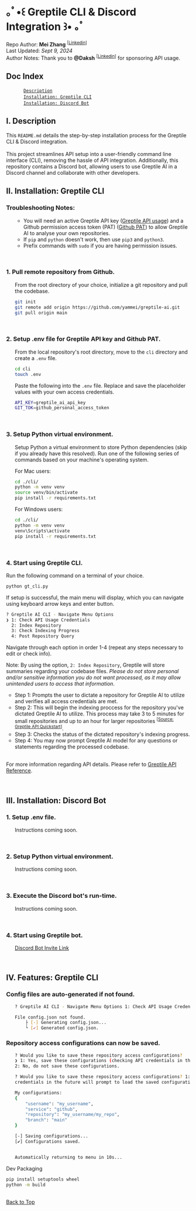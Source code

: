 # ｡ﾟ•꒰ Greptile CLI & Discord Integration ꒱•  ｡ﾟ
<div id="top"/>
Repo Author: <b>Mei Zhang</b> <sup>[<a href="https://www.linkedin.com/in/mei-zh">Linkedin</a>]</sup><br>
Last Updated: <i>Sept 9, 2024</i><br>
Author Notes: Thank you to <b>@Daksh</b> <sup>[<a href="https://www.linkedin.com/in/dakshg/">Linkedin</a>]</sup> for sponsoring API usage.

<h2>Doc Index</h2>


<ul><ul style="list-style-type: none;">
  <li><code><a href="#i">Description</a></code></li>
  <li><code><a href="#ii">Installation: Greptile CLI</a></code></li>
  <li><code><a href="#iii">Installation: Discord Bot</a></code></li>
</ul></ul>

<h2 id="i">I. Description </h2>
This <code>README.md</code> details the step-by-step installation process for the Greptile CLI & Discord integration.<br><br>
This project streamlines API setup into a user-friendly command line interface (CLI), removing the hassle of API integration. Additionally, this repository contains a Discord bot, allowing users to use Greptile AI in a Discord channel and collaborate with other developers.

<h2 id="ii">II. Installation: Greptile CLI</h2>

<h3>Troubleshooting Notes:</h3>
<ul style="list-style-type: none;"><ul>
  <li>You will need an active Greptile API key (<a href="https://www.greptile.com/pricing">Greptile API usage</a>) and a Github permission access token (PAT) (<a href="https://github.com/settings/tokens">Github PAT</a>) to allow Greptile AI to analyse your own repositories.</li>
  <li>If <code>pip</code> and <code>python</code> doesn't work, then use <code>pip3</code> and <code>python3</code>.</li>
  <li>Prefix commands with <code>sudo</code> if you are having permission issues.</li>
</ul></ul>

<br><h3>1. Pull remote repository from Github.</h3>

<ul style="list-style-type: none;">

From the root directory of your choice, initialize a git repository and pull the codebase.

```bash
git init
git remote add origin https://github.com/yammei/greptile-ai.git
git pull origin main
```

</ul>

<br><h3>2. Setup .env file for Greptile API key and Github PAT.</h3>

<ul style="list-style-type: none;">

From the local repository's root directory, move to the <code>cli</code> directory and create a <code>.env</code> file.

```bash
cd cli
touch .env
```

Paste the following into the <code>.env</code> file. Replace and save the placeholder values with your own access credentials.

```bash
API_KEY=greptile_ai_api_key
GIT_TOK=github_personal_access_token
```

</ul>

<br><h3>3. Setup Python virtual environment.</h3>

<ul style="list-style-type: none;">

Setup Python a virtual environment to store Python dependencies (skip if you already have this resolved). Run one of the following series of commands based on your machine's operating system.<br>

For Mac users:
```bash
cd ./cli/
python -m venv venv
source venv/bin/activate
pip install -r requirements.txt
```

For Windows users:
```bash
cd ./cli/
python -m venv venv
venv\Scripts\activate
pip install -r requirements.txt
```

</ul>

<br><h3>4. Start using Greptile CLI.</h3>

<ul style="list-style-type: none; padding-left: 0;">

Run the following command on a terminal of your choice.

```bash
python gt_cli.py
```

If setup is successful, the main menu will display, which you can navigate using keyboard arrow keys and enter button.

```bash
? Greptile AI CLI - Navigate Menu Options
❯ 1: Check API Usage Credentials
  2: Index Repository
  3: Check Indexing Progress
  4: Post Repository Query
```

Navigate through each option in order 1-4 (repeat any steps necessary to edit or check info).<br>

Note: By using the option, <code>2: Index Repository</code>, Greptile will store summaries regarding your codebase files. <i>Please do not store personal and/or sensitive information you do not want processed, as it may allow unintended users to access that information</i>.
  <ul>
    <li>Step 1: Prompts the user to dictate a repository for Greptile AI to utilize and verifies all access credentials are met.</li>
    <li>Step 2: This will begin the indexing proccess for the repository you've dictated Greptile AI to utilize. This process may take 3 to 5 minutes for small repositories and up to an hour for larger repositories <sup>[<a href="https://docs.greptile.com/quickstart">Source: Greptile API Quickstart</a>]</sup>.</li>
    <li>Step 3: Checks the status of the dictated repository's indexing progress.</li>
    <li>Step 4: You may now prompt Greptile AI model for any questions or statements regarding the processed codebase.</li>
  </ul>

<br>For more information regarding API details. Please refer to <a href="https://docs.greptile.com/api-reference/introduction">Greptile API Reference</a>.

</ul>

<br><h2 id="iii">III. Installation: Discord Bot</h2>

<h3>1. Setup .env file.</h3>

<ul style="list-style-type: none;">
  Instructions coming soon.
</ul>

<br><h3>2. Setup Python virtual environment.</h3>

<ul style="list-style-type: none;">
  Instructions coming soon.
</ul>

<br><h3>3. Execute the Discord bot's run-time.</h3>

<ul style="list-style-type: none;">
  Instructions coming soon.
</ul>

<br><h3>4. Start using Greptile bot.</h3>

<ul style="list-style-type: none;">
    <a href="https://discord.com/oauth2/authorize?client_id=1283119830186070152&permissions=8&integration_type=0&scope=bot">Discord Bot Invite Link</a>
</ul>

<br><h2 id="iv">IV. Features: Greptile CLI</h2>

<h3>Config files are auto-generated if not found.</h3>

<ul style="list-style-type: none;">

```bash
? Greptile AI CLI - Navigate Menu Options 1: Check API Usage Credentials

File config.json not found.
    ├ [-] Generating config.json...
    └ [✔] Generated config.json.

```
</ul>

<h3>Repository access configurations can now be saved.</h3>

<ul style="list-style-type: none;">

```bash
? Would you like to save these repository access configurations?
❯ 1: Yes, save these configurations (checking API credentials in the future will prompt to load the saved configu
2: No, do not save these configurations.
```

```bash
? Would you like to save these repository access configurations? 1: Yes, save these configurations (checking API
credentials in the future will prompt to load the saved configurations).

My configurations:
{
    "username": "my_username",
    "service": "github",
    "repository": "my_username/my_repo",
    "branch": "main"
}

[-] Saving configurations...
[✔] Configurations saved.


Automatically returning to menu in 10s...
```
</ul>

Dev Packaging

```bash
pip install setuptools wheel
python -m build

```

<br><a href="#top">Back to Top</a>